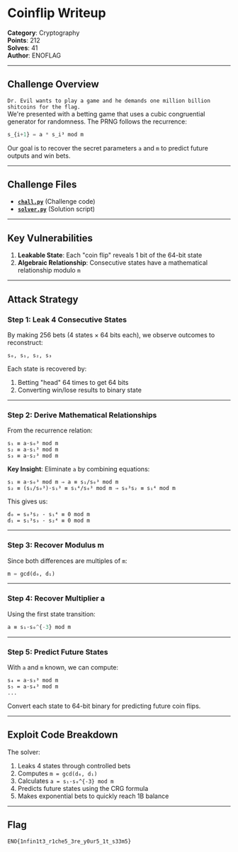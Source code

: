 # **Coinflip Writeup**
**Category**: Cryptography  
**Points**: 212  
**Solves**: 41  
**Author**: ENOFLAG   

---

## Challenge Overview
`Dr. Evil wants to play a game and he demands one million billion shitcoins for the flag.`  
We're presented with a betting game that uses a cubic congruential generator for randomness. The PRNG follows the recurrence:
```python
s_{i+1} = a * s_i³ mod m
```
Our goal is to recover the secret parameters `a` and `m` to predict future outputs and win bets.

---


## Challenge Files
- **[`chall.py`](chall.py)** (Challenge code)  
- **[`solver.py`](solver.py)** (Solution script)

---


## Key Vulnerabilities
1. **Leakable State**: Each "coin flip" reveals 1 bit of the 64-bit state
2. **Algebraic Relationship**: Consecutive states have a mathematical relationship modulo `m`

---

## Attack Strategy
### **Step 1: Leak 4 Consecutive States**
By making 256 bets (4 states × 64 bits each), we observe outcomes to reconstruct:
```
s₀, s₁, s₂, s₃
```
Each state is recovered by:
1. Betting "head" 64 times to get 64 bits
2. Converting win/lose results to binary state

---

### **Step 2: Derive Mathematical Relationships**
From the recurrence relation:
```
s₁ ≡ a·s₀³ mod m  
s₂ ≡ a·s₁³ mod m  
s₃ ≡ a·s₂³ mod m
```

**Key Insight**: Eliminate `a` by combining equations:
```
s₁ ≡ a·s₀³ mod m ⇒ a ≡ s₁/s₀³ mod m  
s₂ ≡ (s₁/s₀³)·s₁³ ≡ s₁⁴/s₀³ mod m ⇒ s₀³s₂ ≡ s₁⁴ mod m
```

This gives us:
```
d₀ = s₀³s₂ - s₁⁴ ≡ 0 mod m  
d₁ = s₁³s₃ - s₂⁴ ≡ 0 mod m
```

---

### **Step 3: Recover Modulus m**
Since both differences are multiples of `m`:
```python
m = gcd(d₀, d₁)
```

---

### **Step 4: Recover Multiplier a**
Using the first state transition:
```python
a ≡ s₁·s₀^{-3} mod m
```

---

### **Step 5: Predict Future States**
With `a` and `m` known, we can compute:
```
s₄ = a·s₃³ mod m  
s₅ = a·s₄³ mod m  
...
```
Convert each state to 64-bit binary for predicting future coin flips.

---

## Exploit Code Breakdown
The solver:
1. Leaks 4 states through controlled bets
2. Computes `m = gcd(d₀, d₁)`
3. Calculates `a = s₁·s₀^{-3} mod m`
4. Predicts future states using the CRG formula
5. Makes exponential bets to quickly reach 1B balance

---

## Flag
`ENO{1nfin1t3_r1che5_3re_y0ur5_1t_s33m5}`
